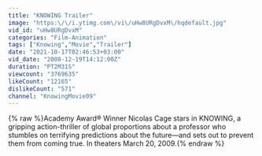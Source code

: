 ```yaml
---
title: "KNOWING Trailer"
image: "https:\/\/i.ytimg.com\/vi\/uHw8URgDvxM\/hqdefault.jpg"
vid_id: "uHw8URgDvxM"
categories: "Film-Animation"
tags: ["Knowing","Movie","Trailer"]
date: "2021-10-17T02:46:53+03:00"
vid_date: "2008-12-19T14:12:00Z"
duration: "PT2M31S"
viewcount: "3769635"
likeCount: "12165"
dislikeCount: "571"
channel: "KnowingMovie09"
---
```

{% raw %}Academy Award® Winner Nicolas Cage stars in KNOWING, a gripping action-thriller of global proportions about a professor who stumbles on terrifying predictions about the future—and sets out to prevent them from coming true.  In theaters March 20, 2009.{% endraw %}
